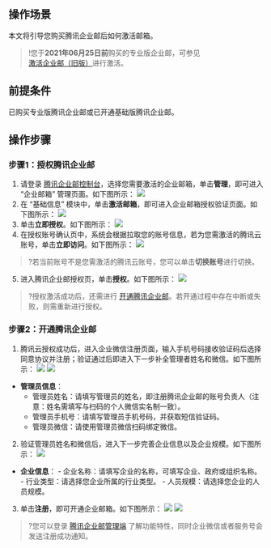 
## 操作场景
本文将引导您购买腾讯企业邮后如何激活邮箱。

>!您于**2021年06月25日前**购买的专业版企业邮，可参见 [激活企业邮（旧版）](https://cloud.tencent.com/document/product/613/46533)进行激活。

## 前提条件
已购买专业版腾讯企业邮或已开通基础版腾讯企业邮。

## 操作步骤
### 步骤1：授权腾讯企业邮
1. 请登录 [腾讯企业邮控制台](https://console.cloud.tencent.com/exmail)，选择您需要激活的企业邮箱，单击**管理**，即可进入 “企业邮箱” 管理页面。如下图所示：
![](https://main.qcloudimg.com/raw/4fa1754a17803eb2a002789e04a4b99d.png)
2. 在 “基础信息” 模块中，单击**激活邮箱**，即可进入企业邮箱授权验证页面。如下图所示：
![](https://main.qcloudimg.com/raw/593052509e15631c235a88d739af4987.png)
3. 单击**立即授权**。如下图所示：
![](https://main.qcloudimg.com/raw/b2b1baed83774d6e8d4d790cd2ccb98e.png)
4. 在授权账号确认页中，系统会根据拉取您的账号信息，若为您需激活的腾讯云账号，单击**立即访问**。如下图所示：
![](https://main.qcloudimg.com/raw/45a312f2310401626f2d54e3639b5e0a.png)
>?若当前账号不是您需激活的腾讯云账号，您可以单击**切换账号**进行切换。
>
5. 进入腾讯企业邮授权页，单击**授权**。如下图所示：
![](https://qcloudimg.tencent-cloud.cn/raw/b8df3211faa8a701a85b47d9b48ad4b9.png)
>?授权激活成功后，还需进行 [开通腾讯企业邮](#openenterprisemail)。若开通过程中存在中断或失败，则需重新进行授权。
>

### 步骤2：开通腾讯企业邮[](id:openenterprisemail)

1. 腾讯云授权成功后，进入企业微信注册页面，输入手机号码接收验证码后选择同意协议并注册；验证通过后即进入下一步补全管理者姓名和微信。如下图所示：
![](https://qcloudimg.tencent-cloud.cn/raw/a9951000c225db1571e953a3d04a5de1.png)
![](https://qcloudimg.tencent-cloud.cn/raw/e8b794f9efa2ffcda452c01663f35ef6.png)
 - **管理员信息**：
    - 管理员姓名：请填写管理员的姓名，即注册腾讯企业邮的账号负责人（注意：姓名需填写与扫码的个人微信实名制一致）。
    - 管理员手机号：请填写管理员手机号码，并获取短信验证码。
    - 管理员微信：请使用管理员微信扫码绑定微信。
2. 验证管理员姓名和微信后，进入下一步完善企业信息以及企业规模。如下图所示：
![](https://qcloudimg.tencent-cloud.cn/raw/01510890592db49ef76b2c45106fbdea.png)
 - **企业信息**：
		- 企业名称：请填写企业的名称，可填写企业、政府或组织名称。
		- 行业类型：请选择您企业所属的行业类型。
		- 人员规模：请选择您企业的人员规模。

3. 单击**注册**，即可开通企业邮箱。如下图所示：
![](https://qcloudimg.tencent-cloud.cn/raw/b397646b43a3e6e6ffe299d92bcb68bd.png)
![](https://qcloudimg.tencent-cloud.cn/raw/5e1df80b2afdd69d6178861b445a5b6f.png)

>?您可以登录 [腾讯企业邮管理端](https://exmail.qq.com/cgi-bin/bizmail) 了解功能特性，同时企业微信或者服务号会发送注册成功通知。
